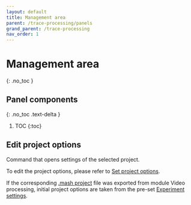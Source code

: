 ```yaml
---
layout: default
title: Management area
parent: /trace-processing/panels
grand_parent: /trace-processing
nav_order: 1
---
```


# Management area
{: .no_toc }

## Panel components
{: .no_toc .text-delta }

1. TOC
{:toc}

## Edit project options

Command that opens settings of the selected project.

To edit the project options, please refer to 
[Set project options](../functionalities/set-project-options).

If the corresponding 
[.mash project](../../output-files/mash-mash-project) file was exported from module Video processing, initial project options are taken from the pre-set
[Experiment settings](../../video-processing/panels/panel-experiment-settings#project-options).



